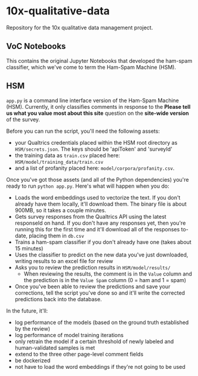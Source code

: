 # 10x-qualitative-data
Repository for the 10x qualitative data management project. 

## VoC Notebooks
This contains the original Jupyter Notebooks that developed the ham-spam classifier, which we've come to term the Ham-Spam Machine (HSM).

## HSM
`app.py` is a command line interface version of the Ham-Spam Machine (HSM). Currently, it only classifies comments in response to the **Please tell us what you value most about this site** question on the **site-wide version** of the survey.

Before you can run the script, you'll need the following assets:
 - your Qualtrics credentials placed within the HSM root directory as `HSM/secrets.json`. The keys should be 'apiToken' and 'surveyId'  
 - the training data as `train.csv` placed here: `HSM/model/training_data/train.csv` 
 - and a list of profanity placed here: `model/corpora/profanity.csv`. 

Once you've got those assets (and all of the Python dependencies) you're ready to run `python app.py`. Here's what will happen when you do:
 - Loads the word embeddings used to vectorize the text. If you don't already have them locally, it'll download them. The binary file is about 900MB, so it takes a couple minutes.
 - Gets survey responses from the Qualtrics API using the latest responseId on hand. If you don't have any responses yet, then you're running this for the first time and it'll download all of the responses to-date, placing them in `db.csv`
 - Trains a ham-spam classifier if you don't already have one (takes about 15 minutes)
 - Uses the classifier to predict on the new data you've just downloaded, writing results to an excel file for review
 - Asks you to review the prediction results in `HSM/model/results/`
    - When reviewing the results, the comment is in the `Value` column and the prediction is in the `Value Spam` column (0 = ham and 1 = spam)
 - Once you've been able to review the predictions and save your corrections, tell the script you've done so and it'll write the corrected predictions back into the database.
 
 In the future, it'll:
 - log performance of the models (based on the ground truth established by the review)
 - log performance of model training iterations
 - only retrain the model if a certain threshold of newly labeled and human-validated samples is met
 - extend to the three other page-level comment fields
 - be dockerized
 - not have to load the word embeddings if they're not going to be used
